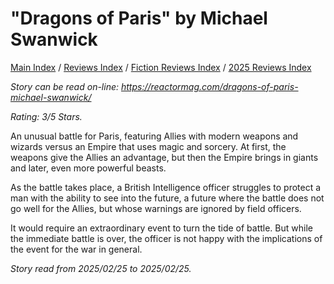 # "Dragons of Paris" by Michael Swanwick

[Main Index](../../../README.md) / [Reviews Index](../../README.md) / [Fiction Reviews Index](../README.md) / [2025 Reviews Index](README.md)

*Story can be read on-line: <https://reactormag.com/dragons-of-paris-michael-swanwick/>*

*Rating: 3/5 Stars.*

An unusual battle for Paris, featuring Allies with modern weapons and wizards versus an Empire that uses magic and sorcery. At first, the weapons give the Allies an advantage, but then the Empire brings in giants and later, even more powerful beasts.

As the battle takes place, a British Intelligence officer struggles to protect a man with the ability to see into the future, a future where the battle does not go well for the Allies, but whose warnings are ignored by field officers.

It would require an extraordinary event to turn the tide of battle. But while the immediate battle is over, the officer is not happy with the implications of the event for the war in general.

*Story read from 2025/02/25 to 2025/02/25.*
